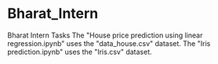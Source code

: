 # Bharat_Intern
Bharat Intern Tasks
The "House price prediction using linear regression.ipynb" uses the "data_house.csv" dataset.
The "Iris prediction.ipynb" uses the "Iris.csv" dataset.
